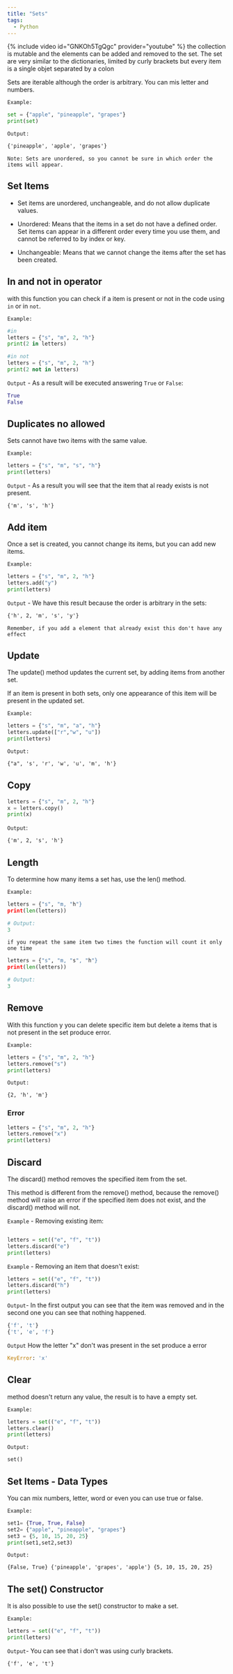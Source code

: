 ```yaml
---
title: "Sets"
tags:
  - Python
---
```


{% include video id="GNKOh5TgQgc" provider="youtube" %}
the collection is mutable and the elements can be added and removed to the set. The set are very similar to the dictionaries, limited by curly brackets but every item is a single objet separated by a colon

Sets are iterable although the order is arbitrary. You can mis letter and numbers.

`Example:`

```python
set = {"apple", "pineapple", "grapes"}
print(set) 
```

`Output:`

```txt
{'pineapple', 'apple', 'grapes'}
```

`Note: Sets are unordered, so you cannot be sure in which order the items will appear.`

## Set Items

- Set items are unordered, unchangeable, and do not allow duplicate values.

- Unordered: Means that the items in a set do not have a defined order. Set items can appear in a different order every time you use them, and cannot be referred to by index or key.

- Unchangeable: Means that we cannot change the items after the set has been created.

## In and not in operator

with this function you can check if a item is present or not in the code using `in` or in `not`.

`Example:`

```python
#in
letters = {"s", "m", 2, "h"}
print(2 in letters)

#in not
letters = {"s", "m", 2, "h"}
print(2 not in letters)
```

`Output` - As a result will be executed answering `True` or `False`:

```python
True
False
```

## Duplicates no allowed

Sets cannot have two items with the same value.

`Example:`

```python
letters = {"s", "m", "s", "h"}
print(letters)
```

`Output` - As a result you will see that the item that al ready exists is not present.

```text
{'m', 's', 'h'}
```

## Add item

Once a set is created, you cannot change its items, but you can add new items.

`Example:`

```python
letters = {"s", "m", 2, "h"}
letters.add("y")
print(letters)
```

`Output` - We have this result because the order is arbitrary in the sets:

```txt
{'h', 2, 'm', 's', 'y'}
```

`Remember, if you add a element that already exist this don't have any effect`

## Update

The update() method updates the current set, by adding items from another set.

If an item is present in both sets, only one appearance of this item will be present in the updated set.

`Example:`

```python
letters = {"s", "m", "a", "h"}
letters.update(["r","w", "u"])
print(letters)
```

`Output:`

```txt
{"a", 's', 'r', 'w', 'u', 'm', 'h'}
```

## Copy

```python
letters = {"s", "m", 2, "h"}
x = letters.copy()
print(x)
```

`Output`:

```txt
{'m', 2, 's', 'h'}
```

## Length

To determine how many items a set has, use the len() method.

`Example:`

```python
letters = {"s", "m, "h"}
print(len(letters))

# Output:
3
```

`if you repeat the same item two times the function will count it only one time`

```python
letters = {"s", "m, "s", "h"}
print(len(letters))

# Output:
3
```

## Remove

With this function y you can delete specific item but delete a items that is not present in the set produce error.

`Example:`

```python
letters = {"s", "m", 2, "h"}
letters.remove("s")
print(letters)
```

`Output:`

```txt
{2, 'h', 'm'}
```

### Error

```python
letters = {"s", "m", 2, "h"}
letters.remove("x")
print(letters)
```

## Discard

The discard() method removes the specified item from the set.

This method is different from the remove() method, because the remove() method will raise an error if the specified item does not exist, and the discard() method will not.

`Example` - Removing existing item:
  
```python

letters = set(("e", "f", "t"))
letters.discard("e")
print(letters)
```

`Example` - Removing an item that doesn't exist:

```python
letters = set(("e", "f", "t"))
letters.discard("h")
print(letters)
```

`Output`- In the first output you can see that the item was removed and in the second one you can see that nothing happened.

```python
{'f', 't'}
{'t', 'e', 'f'}
```

`Output` How the letter "x" don't was present in the set produce a error

```python
KeyError: 'x'
```

## Clear

method doesn't return any value, the result is to have a empty set.

`Example:`

```python
letters = set(("e", "f", "t"))
letters.clear()
print(letters)
```

`Output:`

```txt
set()
```

## Set Items - Data Types

You can mix numbers, letter, word or even you can use true or false.

`Example:`

```python
set1= {True, True, False} 
set2= {"apple", "pineapple", "grapes"}
set3 = {5, 10, 15, 20, 25}
print(set1,set2,set3)
```

`Output:`

```txt
{False, True} {'pineapple', 'grapes', 'apple'} {5, 10, 15, 20, 25}
```

## The set() Constructor

It is also possible to use the set() constructor to make a set. 

`Example:`

```python
letters = set(("e", "f", "t"))
print(letters)
```

`Output`- You can see that i don't was using curly brackets.

```txt
{'f', 'e', 't'}
```
